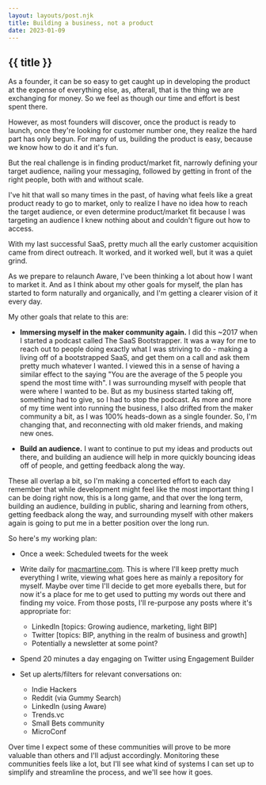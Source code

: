 ```yaml
---
layout: layouts/post.njk
title: Building a business, not a product
date: 2023-01-09
---
```


## {{ title }}

As a founder, it can be so easy to get caught up in developing the product at the expense of everything else, as, afterall, that is the thing we are exchanging for money. So we feel as though our time and effort is best spent there.

However, as most founders will discover, once the product is ready to launch, once they're looking for customer number one, they realize the hard part has only begun. For many of us, building the product is easy, because we know how to do it and it's fun.


But the real challenge is in finding product/market fit, narrowly defining your target audience, nailing your messaging, followed by getting in front of the right people, both with and without scale.

I've hit that wall so many times in the past, of having what feels like a great product ready to go to market, only to realize I have no idea how to reach the target audience, or even determine product/market fit because I was targeting an audience I knew nothing about and couldn't figure out how to access.

With my last successful SaaS, pretty much all the early customer acquisition came from direct outreach. It worked, and it worked well, but it was a quiet grind.

As we prepare to relaunch Aware, I've been thinking a lot about how I want to market it. And as I think about my other goals for myself, the plan has started to form naturally and organically, and I'm getting a clearer vision of it every day.

My other goals that relate to this are:

* **Immersing myself in the maker community again.** I did this ~2017 when I started a podcast called The SaaS Bootstrapper. It was a way for me to reach out to people doing exactly what I was striving to do - making a living off of a bootstrapped SaaS, and get them on a call and ask them pretty much whatever I wanted. I viewed this in a sense of having a similar effect to the saying "You are the average of the 5 people you spend the most time with". I was surrounding myself with people that were where I wanted to be. But as my business started taking off, something had to give, so I had to stop the podcast. As more and more of my time went into running the business, I also drifted from the maker community a bit, as I was 100% heads-down as a single founder. So, I'm changing that, and reconnecting with old maker friends, and making new ones.

* **Build an audience.** I want to continue to put my ideas and products out there, and building an audience will help in more quickly bouncing ideas off of people, and getting feedback along the way.

These all overlap a bit, so I'm making a concerted effort to each day remember that while development might feel like the most important thing I can be doing right now, this is a long game, and that over the long term, building an audience, building in public, sharing and learning from others, getting feedback along the way, and surrounding myself with other makers again is going to put me in a better position over the long run.

So here's my working plan:

* Once a week: Scheduled tweets for the week

* Write daily for [macmartine.com](https://macmartine.com). This is where I'll keep pretty much everything I write, viewing what goes here as mainly a repository for myself. Maybe over time I'll decide to get more eyeballs there, but for now it's a place for me to get used to putting my words out there and finding my voice.
From those posts, I'll re-purpose any posts where it's appropriate for:
  - LinkedIn [topics: Growing audience, marketing, light BIP]
  - Twitter [topics: BIP, anything in the realm of business and growth]
  - Potentially a newsletter at some point?

* Spend 20 minutes a day engaging on Twitter using Engagement Builder

* Set up alerts/filters for relevant conversations on:
  - Indie Hackers
  - Reddit (via Gummy Search)
  - LinkedIn (using Aware)
  - Trends.vc
  - Small Bets community
  - MicroConf

Over time I expect some of these communities will prove to be more valuable than others and I'll adjust accordingly. Monitoring these communities feels like a lot, but I'll see what kind of systems I can set up to simplify and streamline the process, and we'll see how it goes.




